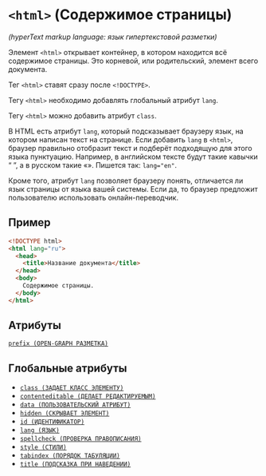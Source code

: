 # `<html>` (Содержимое страницы)

_(hyperText markup language: язык гипертекстовой разметки)_

Элемент `<html>` открывает контейнер, в котором находится всё содержимое страницы. Это корневой, или родительский, элемент всего документа.

Тег `<html>` ставят сразу после `<!DOCTYPE>`.

Тегу `<html>` необходимо добавлять глобальный атрибут `lang`.

Тегу `<html>` можно добавить атрибут `class`.

В HTML есть атрибут `lang`, который подсказывает браузеру язык, на котором написан текст на странице. Если добавить `lang` в `<html>`, браузер правильно отобразит текст и подберёт подходящую для этого языка пунктуацию. Например, в английском тексте будут такие кавычки “ ”, а в русском такие «». Пишется так: `lang="en"`.

Кроме того, атрибут `lang` позволяет браузеру понять, отличается ли язык страницы от языка вашей системы. Если да, то браузер предложит пользователю использовать онлайн-переводчик.

## Пример

```html
<!DOCTYPE html>
<html lang="ru">
  <head>
    <title>Название документа</title>
  </head>
  <body>
    Содержимое страницы.
  </body>
</html>
```

## Атрибуты

[`prefix (OPEN-GRAPH РАЗМЕТКА)`](<../ATTRIBUTES/prefix (OPEN-GRAPH РАЗМЕТКА).md>)

## Глобальные атрибуты

- [`class (ЗАДАЕТ КЛАСС ЭЛЕМЕНТУ)`](<../ATTRIBUTES GLOBAL/class (ЗАДАЕТ КЛАСС ЭЛЕМЕНТУ).md>)
- [`contenteditable (ДЕЛАЕТ РЕДАКТИРУЕМЫМ)`](<../ATTRIBUTES GLOBAL/contenteditable (ДЕЛАЕТ РЕДАКТИРУЕМЫМ).md>)
- [`data (ПОЛЬЗОВАТЕЛЬСКИЙ АТРИБУТ)`](<../ATTRIBUTES GLOBAL/data (ПОЛЬЗОВАТЕЛЬСКИЙ АТРИБУТ).md>)
- [`hidden (СКРЫВАЕТ ЭЛЕМЕНТ)`](<../ATTRIBUTES GLOBAL/hidden (СКРЫВАЕТ ЭЛЕМЕНТ).md>)
- [`id (ИДЕНТИФИКАТОР)`](<../ATTRIBUTES GLOBAL/id (ИДЕНТИФИКАТОР).md>)
- [`lang (ЯЗЫК)`](<../ATTRIBUTES GLOBAL/lang (ЯЗЫК).md>)
- [`spellcheck (ПРОВЕРКА ПРАВОПИСАНИЯ)`](<../ATTRIBUTES GLOBAL/spellcheck (ПРОВЕРКА ПРАВОПИСАНИЯ).md>)
- [`style (СТИЛИ)`](<../ATTRIBUTES GLOBAL/style (СТИЛИ).md>)
- [`tabindex (ПОРЯДОК ТАБУЛЯЦИИ)`](<../ATTRIBUTES GLOBAL/tabindex (ПОРЯДОК ТАБУЛЯЦИИ).md>)
- [`title (ПОДСКАЗКА ПРИ НАВЕДЕНИИ)`](<../ATTRIBUTES GLOBAL/title (ПОДСКАЗКА ПРИ НАВЕДЕНИИ).md>)
